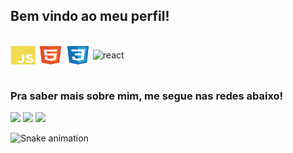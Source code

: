 
## **Bem vindo ao meu perfil!**

<div style="display: inline_block"><br>
  <img align="center" alt="Js" height="30" width="40" src="https://raw.githubusercontent.com/devicons/devicon/master/icons/javascript/javascript-plain.svg">
  <img align="center" alt="HTML" height="30" width="40" src="https://raw.githubusercontent.com/devicons/devicon/master/icons/html5/html5-original.svg">
  <img align="center" alt="CSS" height="30" width="40" src="https://raw.githubusercontent.com/devicons/devicon/master/icons/css3/css3-original.svg">
  <img align="center" alt="react" height="30" width="40" src="[https://raw.githubusercontent.com/devicons/devicon/master/icons/javascript/javascript-plain.svg](https://github.com/devicons/devicon/blob/master/icons/react/react-original-wordmark.svg)">
</div>
 
 <br>
 
  ### Pra saber mais sobre mim, me segue nas redes abaixo!
 
<div> 
  
  <a href="https://instagram.com/vhenriquereis" target="_blank"><img src="https://img.shields.io/badge/-Instagram-%23E4405F?style=for-the-badge&logo=instagram&logoColor=white" target="_blank"></a>
  <a href = "mailto:vhnr007@gmail.com"><img src="https://img.shields.io/badge/-Gmail-%23333?style=for-the-badge&logo=gmail&logoColor=white" target="_blank"></a>
  <a href="https://www.linkedin.com/in/victorreisdesign/" target="_blank"><img src="https://img.shields.io/badge/-LinkedIn-%230077B5?style=for-the-badge&logo=linkedin&logoColor=white" target="_blank"></a> 

  ![Snake animation](https://github.com/Vyktuur/Vyktuur/blob/output/github-contribution-grid-snake.svg)

</div>
